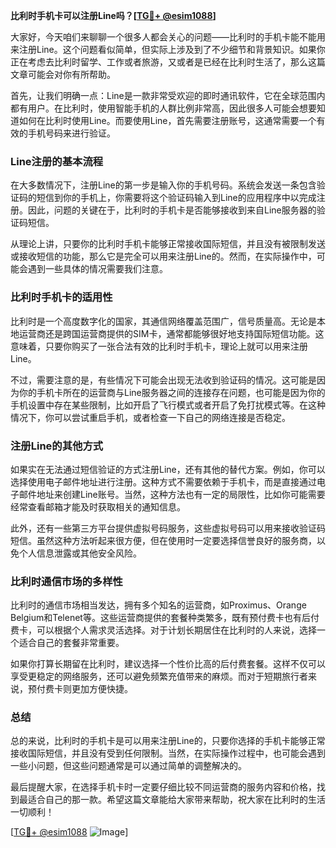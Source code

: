 **比利时手机卡可以注册Line吗？[[TG💪+ @esim1088](https://t.me/s/esim1088)]**

大家好，今天咱们来聊聊一个很多人都会关心的问题——比利时的手机卡能不能用来注册Line。这个问题看似简单，但实际上涉及到了不少细节和背景知识。如果你正在考虑去比利时留学、工作或者旅游，又或者是已经在比利时生活了，那么这篇文章可能会对你有所帮助。

首先，让我们明确一点：Line是一款非常受欢迎的即时通讯软件，它在全球范围内都有用户。在比利时，使用智能手机的人群比例非常高，因此很多人可能会想要知道如何在比利时使用Line。而要使用Line，首先需要注册账号，这通常需要一个有效的手机号码来进行验证。

### Line注册的基本流程

在大多数情况下，注册Line的第一步是输入你的手机号码。系统会发送一条包含验证码的短信到你的手机上，你需要将这个验证码输入到Line的应用程序中以完成注册。因此，问题的关键在于，比利时的手机卡是否能够接收到来自Line服务器的验证码短信。

从理论上讲，只要你的比利时手机卡能够正常接收国际短信，并且没有被限制发送或接收短信的功能，那么它是完全可以用来注册Line的。然而，在实际操作中，可能会遇到一些具体的情况需要我们注意。

### 比利时手机卡的适用性

比利时是一个高度数字化的国家，其通信网络覆盖范围广，信号质量高。无论是本地运营商还是跨国运营商提供的SIM卡，通常都能够很好地支持国际短信功能。这意味着，只要你购买了一张合法有效的比利时手机卡，理论上就可以用来注册Line。

不过，需要注意的是，有些情况下可能会出现无法收到验证码的情况。这可能是因为你的手机卡所在的运营商与Line服务器之间的连接存在问题，也可能是因为你的手机设置中存在某些限制，比如开启了飞行模式或者开启了免打扰模式等。在这种情况下，你可以尝试重启手机，或者检查一下自己的网络连接是否稳定。

### 注册Line的其他方式

如果实在无法通过短信验证的方式注册Line，还有其他的替代方案。例如，你可以选择使用电子邮件地址进行注册。这种方式不需要依赖于手机卡，而是直接通过电子邮件地址来创建Line账号。当然，这种方法也有一定的局限性，比如你可能需要经常查看邮箱才能及时获取相关的通知信息。

此外，还有一些第三方平台提供虚拟号码服务，这些虚拟号码可以用来接收验证码短信。虽然这种方法听起来很方便，但在使用时一定要选择信誉良好的服务商，以免个人信息泄露或其他安全风险。

### 比利时通信市场的多样性

比利时的通信市场相当发达，拥有多个知名的运营商，如Proximus、Orange Belgium和Telenet等。这些运营商提供的套餐种类繁多，既有预付费卡也有后付费卡，可以根据个人需求灵活选择。对于计划长期居住在比利时的人来说，选择一个适合自己的套餐非常重要。

如果你打算长期留在比利时，建议选择一个性价比高的后付费套餐。这样不仅可以享受更稳定的网络服务，还可以避免频繁充值带来的麻烦。而对于短期旅行者来说，预付费卡则更加方便快捷。

### 总结

总的来说，比利时的手机卡是可以用来注册Line的，只要你选择的手机卡能够正常接收国际短信，并且没有受到任何限制。当然，在实际操作过程中，也可能会遇到一些小问题，但这些问题通常是可以通过简单的调整解决的。

最后提醒大家，在选择手机卡时一定要仔细比较不同运营商的服务内容和价格，找到最适合自己的那一款。希望这篇文章能给大家带来帮助，祝大家在比利时的生活一切顺利！

[[TG💪+ @esim1088](https://t.me/s/esim1088) ![Image](https://i.postimg.cc/4NQfJmqS/Snipaste-2025-05-13-00-14-12.png)]